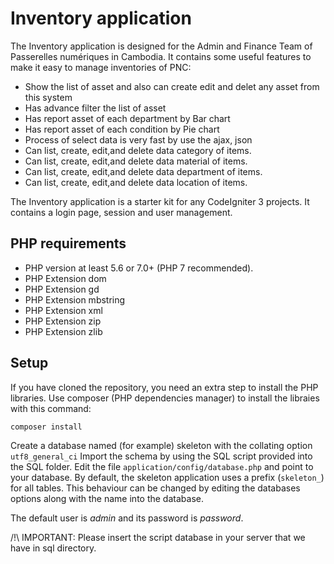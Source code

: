 # Inventory application

The Inventory application is designed for the Admin and Finance Team of Passerelles numériques in Cambodia.
It contains some useful features to make it easy to manage inventories of PNC:

 * Show the list of asset and also can create edit and delet any asset from this system
 * Has advance filter the list of asset 
 * Has report asset of each department by Bar chart
 * Has report asset of each condition by Pie chart
 * Process of select data is very fast by use the ajax, json
 * Can list, create, edit,and delete data category of items.
 * Can list, create, edit,and delete data material of items.
 * Can list, create, edit,and delete data department of items.
 * Can list, create, edit,and delete data location of items.


The Inventory application is a starter kit for any CodeIgniter 3 projects.
It contains a login page, session and user management.

## PHP requirements

 * PHP version at least 5.6 or 7.0+ (PHP 7 recommended).
 * PHP Extension dom
 * PHP Extension gd
 * PHP Extension mbstring
 * PHP Extension xml
 * PHP Extension zip
 * PHP Extension zlib

## Setup

If you have cloned the repository, you need an extra step to install the PHP libraries.
Use composer (PHP dependencies manager) to install the libraies with this command:

    composer install

Create a database named (for example) skeleton with the collating option `utf8_general_ci`
Import the schema by using the SQL script provided into the SQL folder.
Edit the file `application/config/database.php` and point to your database.
By default, the skeleton application uses a prefix (`skeleton_`) for all tables.
This behaviour can be changed by editing the databases options along with the name into the database.

The default user is *admin* and its password is *password*.

/!\ IMPORTANT: Please insert the script database in your server that we have in sql directory.
